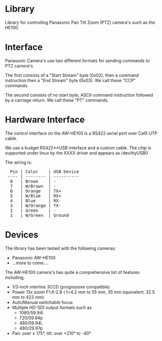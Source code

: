 
Library
==============================================================================

Library for controlling Panasonic Pan Tilt Zoom (PTZ) camera's such as the
HE100.

Interface
==============================================================================

Panasonic Camera's use two different formats for sending commands to PTZ camera's. 

The first consists of a "Start Stream" byte (0x02), then a command instruction
then a "End Stream" byte (0x03). We call these "CCP" commands.

The second consists of no start byte, ASCII command instruction followed by a
carriage return. We call these "PT" commands.


Hardware Interface
==============================================================================

The control interface on the AW-HE100 is a RS422 serial port over Cat5 UTP
cable. 

We use a budget RS422<->USB interface and a custom cable. The chip is supported under linux by the XXXX driver and appears as /dev/ttyUSB0 

The wiring is:
<pre>
  Pin | Color    | USB Device 
 ---- | -------- | ----------
  8   | Brown    | -
  7   | W/Brown  | -
  6   | Orange   | TX+
  5   | W/Blue   | RX+
  4   | Blue     | RX-
  3   | W/Orange | TX-
  2   | Green    | -   
  1   | W/Green  | Ground
</pre>

Devices
==============================================================================

The library has been tested with the following cameras:

 * Panasonic AW-HE100
 * ...more to come....

The AW-HE100 camera's has quite a comprehensive list of features including;

 * 1/3-inch interline 3CCD (progressive compatible)
 * Power 13x zoom F1.6-2.8 (
	f=4.2 mm to 55 mm, 35 mm equivalent: 32.5 mm to 423 mm)
 * Auto/Manual switchable focus
 * Multiple HD-SDI output formats such as
    * 1080/59.94i
    * 720/59.94p
    * 480/59.94i,
    * 480/29.97p
 * Pan: over ± 175°, tilt: over +210° to -40°

